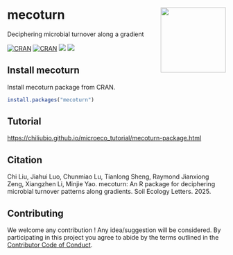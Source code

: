 # mecoturn <a href="https://chiliubio.github.io/microeco_tutorial/"><img src="https://user-images.githubusercontent.com/20815519/233940828-3a1678bc-5313-49ad-8ed5-9d50ac19d664.png" width=150 align="right" ></a>

Deciphering microbial turnover along a gradient

[![CRAN](https://www.r-pkg.org/badges/version/mecoturn)](https://cran.r-project.org/web/packages/mecoturn/index.html)
[![CRAN](https://cranlogs.r-pkg.org/badges/grand-total/mecoturn)](https://cran.r-project.org/web/packages/mecoturn/index.html)
![](https://img.shields.io/badge/Release-v0.3.0-blue.svg) ![](https://img.shields.io/badge/Test-v0.3.1-red.svg)


## Install mecoturn

Install mecoturn package from CRAN.

```r
install.packages("mecoturn")
```


## Tutorial

https://chiliubio.github.io/microeco_tutorial/mecoturn-package.html



## Citation
Chi Liu, Jiahui Luo, Chunmiao Lu, Tianlong Sheng, Raymond Jianxiong Zeng, Xiangzhen Li, Minjie Yao.
mecoturn: An R package for deciphering microbial turnover patterns along gradients. Soil Ecology Letters. 2025.


## Contributing

We welcome any contribution \! 
Any idea/suggestion will be considered.
By participating in this project you agree to abide by the terms outlined in the [Contributor Code of Conduct](CONDUCT.md).
